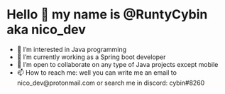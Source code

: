 <html>
  <body>
    <h1>Hello 👋 my name is @RuntyCybin aka nico_dev</h1>
  <ul>
    <li> 👀 I’m interested in Java programming</li>
    <li> 🌱 I’m currently working as a Spring boot developer</li>
    <li> 💞️ I’m open to collaborate on any type of Java projects except mobile</li>
    <li> 📫 How to reach me: well you can write me an email to nico_dev@protonmail.com or search me in discord: cybin#8260</li>
    </ul>
  </body>
</html>
